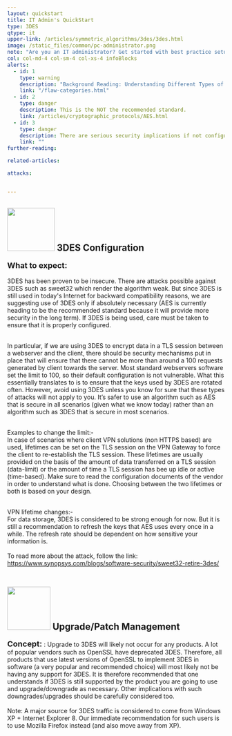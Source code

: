 ```yaml
---
layout: quickstart
title: IT Admin's QuickStart
type: 3DES
qtype: it
upper-link: /articles/symmetric_algorithms/3des/3des.html
image: /static_files/common/pc-administrator.png
note: "Are you an IT administrator? Get started with best practice setup details above."
col: col-md-4 col-sm-4 col-xs-4 infoBlocks
alerts:
  - id: 1
    type: warning
    description: "Background Reading: Understanding Different Types of Problems in Crypto. warning"
    link: "/flaw-categories.html"
  - id: 2
    type: danger
    description: This is the NOT the recommended standard.
    link: /articles/cryptographic_protocols/AES.html
  - id: 3
    type: danger
    description: There are serious security implications if not configured properly!
    link: ""
further-reading:

related-articles:

attacks:


---
```

<p id="General">

<h2> <img src="/static_files/common/configuration.jpg " style="width:110px;height:100px;" /> 3DES Configuration </h2>

<font size="4"><strong>What to expect:</strong></font><br /> <br />
3DES has been proven to be insecure. There are attacks possible against 3DES such as sweet32 which render the algorithm weak. But since 3DES is still used in today's Internet for backward compatibility reasons, we are suggesting use of 3DES only if absolutely necessary (AES is currently heading to be the recommended standard because it will provide more security in the long term). If 3DES is being used, care must be taken to ensure that it is properly configured. <br /> <br />

In particular, if we are using 3DES to encrypt data in a TLS session between a webserver and the client, there should be security mechanisms put in place that will ensure that there cannot be more than around a 100 requests generated by client towards the server. Most standard webservers software set the limit to 100, so their default configuration is not vulnerable. What this essentially translates to is to ensure that the keys used by 3DES are rotated often. However, avoid using 3DES unless you know for sure that these types of attacks will not apply to you. It’s safer to use an algorithm such as AES that is secure in all scenarios (given what we know today) rather than an algorithm such as 3DES that is secure in most scenarios. <br /> <br />

Examples to change the limit:- <br />
In case of scenarios where client VPN solutions (non HTTPS based) are used, lifetimes can be set on the TLS session on the VPN Gateway to force the client to re-establish the TLS session. These lifetimes are usually provided on the basis of the amount of data transferred on a TLS session (data-limit) or the amount of time a TLS session has bee up idle or active (time-based). Make sure to read the configuration documents of the vendor in order to understand what is done. Choosing between the two lifetimes or both is based on your design. <br /> <br />

VPN lifetime changes:- <br />
For data storage, 3DES is considered to be strong enough for now. But it is still a recommendation to refresh the keys that AES uses every once in a while. The refresh rate should be dependent on how sensitive your information is. <br /> <br />
To read more about the attack, follow the link: https://www.synopsys.com/blogs/software-security/sweet32-retire-3des/
<br /> <br />
</p>

<p id="3despatch">
<h2> <img src="/static_files/common/patch.png " style="width:100px;height:100px;" /> Upgrade/Patch Management </h2>

<font size="4"><strong>Concept:</strong></font> : Upgrade to 3DES will likely not occur for any products. A lot of popular vendors such as OpenSSL have deprecated 3DES. Therefore, all products that use latest versions of OpenSSL to implement 3DES in software (a very popular and recommended choice) will most likely not be having any support for 3DES. It is therefore recommended that one understands if 3DES is still supported by the product you are going to use and upgrade/downgrade as necessary. Other implications with such downgrades/upgrades should be carefully considered too.  <br />
<br />
Note: A major source for 3DES traffic is considered to come from Windows XP + Internet Explorer 8. Our immediate recommendation for such users is to use Mozilla Firefox instead (and also move away from XP).
